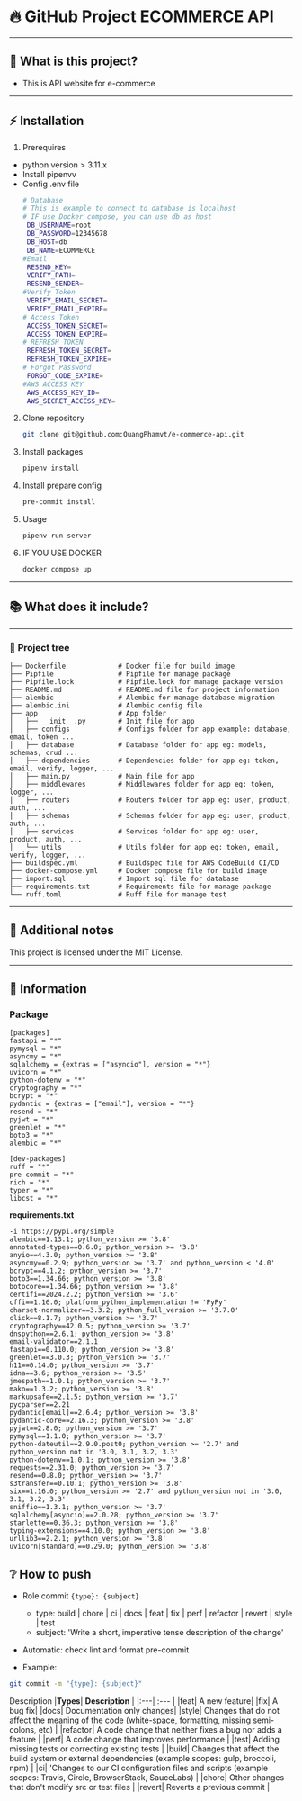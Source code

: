 
# 🔥 **GitHub Project ECOMMERCE API**

---

## 🤔 **What is this project?**

* This is API website for e-commerce

---

## ⚡ **Installation**

1. Prerequires
- python version > 3.11.x
- Install pipenvv
- Config .env file
   ```bash
   # Database
   # This is example to connect to database is localhost
   # IF use Docker compose, you can use db as host
    DB_USERNAME=root
    DB_PASSWORD=12345678
    DB_HOST=db
    DB_NAME=ECOMMERCE
   #Email
    RESEND_KEY=
    VERIFY_PATH=
    RESEND_SENDER=
   #Verify Token
    VERIFY_EMAIL_SECRET=
    VERIFY_EMAIL_EXPIRE=
   # Access Token
    ACCESS_TOKEN_SECRET=
    ACCESS_TOKEN_EXPIRE=
   # REFRESH TOKEN
    REFRESH_TOKEN_SECRET=
    REFRESH_TOKEN_EXPIRE=
   # Forgot Password
    FORGOT_CODE_EXPIRE=
   #AWS ACCESS KEY
    AWS_ACCESS_KEY_ID=
    AWS_SECRET_ACCESS_KEY=
   ```
2. Clone repository
   ```bash
   git clone git@github.com:QuangPhamvt/e-commerce-api.git
   ```
3. Install packages
   ```bash
   pipenv install
   ```
4. Install prepare config
   ```bash
   pre-commit install
   ```
6. Usage
   ```bash
   pipenv run server
   ```
7. IF YOU USE DOCKER
   ```bash
   docker compose up
   ```
---

## 📚 **What does it include?**


---

### 🌲 **Project tree**

```
├── Dockerfile             # Docker file for build image
├── Pipfile                # Pipfile for manage package
├── Pipfile.lock           # Pipfile.lock for manage package version
├── README.md              # README.md file for project information
├── alembic                # Alembic for manage database migration
├── alembic.ini            # Alembic config file
├── app                    # App folder
│   ├── __init__.py        # Init file for app
│   ├── configs            # Configs folder for app example: database, email, token ...
│   ├── database           # Database folder for app eg: models, schemas, crud ...
│   ├── dependencies       # Dependencies folder for app eg: token, email, verify, logger, ...
│   ├── main.py            # Main file for app
│   ├── middlewares        # Middlewares folder for app eg: token, logger, ...
│   ├── routers            # Routers folder for app eg: user, product, auth, ...
│   ├── schemas            # Schemas folder for app eg: user, product, auth, ...
│   ├── services           # Services folder for app eg: user, product, auth, ...
│   └── utils              # Utils folder for app eg: token, email, verify, logger, ...
├── buildspec.yml          # Buildspec file for AWS CodeBuild CI/CD
├── docker-compose.yml     # Docker compose file for build image
├── import.sql             # Import sql file for database
├── requirements.txt       # Requirements file for manage package
└── ruff.toml              # Ruff file for manage test
```

---

## 📝 **Additional notes**
This project is licensed under the MIT License.

---
## 📖 **Information**
### Package
```
[packages]
fastapi = "*"
pymysql = "*"
asyncmy = "*"
sqlalchemy = {extras = ["asyncio"], version = "*"}
uvicorn = "*"
python-dotenv = "*"
cryptography = "*"
bcrypt = "*"
pydantic = {extras = ["email"], version = "*"}
resend = "*"
pyjwt = "*"
greenlet = "*"
boto3 = "*"
alembic = "*"

[dev-packages]
ruff = "*"
pre-commit = "*"
rich = "*"
typer = "*"
libcst = "*"
```
**requirements.txt**
```
-i https://pypi.org/simple
alembic==1.13.1; python_version >= '3.8'
annotated-types==0.6.0; python_version >= '3.8'
anyio==4.3.0; python_version >= '3.8'
asyncmy==0.2.9; python_version >= '3.7' and python_version < '4.0'
bcrypt==4.1.2; python_version >= '3.7'
boto3==1.34.66; python_version >= '3.8'
botocore==1.34.66; python_version >= '3.8'
certifi==2024.2.2; python_version >= '3.6'
cffi==1.16.0; platform_python_implementation != 'PyPy'
charset-normalizer==3.3.2; python_full_version >= '3.7.0'
click==8.1.7; python_version >= '3.7'
cryptography==42.0.5; python_version >= '3.7'
dnspython==2.6.1; python_version >= '3.8'
email-validator==2.1.1
fastapi==0.110.0; python_version >= '3.8'
greenlet==3.0.3; python_version >= '3.7'
h11==0.14.0; python_version >= '3.7'
idna==3.6; python_version >= '3.5'
jmespath==1.0.1; python_version >= '3.7'
mako==1.3.2; python_version >= '3.8'
markupsafe==2.1.5; python_version >= '3.7'
pycparser==2.21
pydantic[email]==2.6.4; python_version >= '3.8'
pydantic-core==2.16.3; python_version >= '3.8'
pyjwt==2.8.0; python_version >= '3.7'
pymysql==1.1.0; python_version >= '3.7'
python-dateutil==2.9.0.post0; python_version >= '2.7' and python_version not in '3.0, 3.1, 3.2, 3.3'
python-dotenv==1.0.1; python_version >= '3.8'
requests==2.31.0; python_version >= '3.7'
resend==0.8.0; python_version >= '3.7'
s3transfer==0.10.1; python_version >= '3.8'
six==1.16.0; python_version >= '2.7' and python_version not in '3.0, 3.1, 3.2, 3.3'
sniffio==1.3.1; python_version >= '3.7'
sqlalchemy[asyncio]==2.0.28; python_version >= '3.7'
starlette==0.36.3; python_version >= '3.8'
typing-extensions==4.10.0; python_version >= '3.8'
urllib3==2.2.1; python_version >= '3.8'
uvicorn[standard]==0.29.0; python_version >= '3.8'
```


## ❔ **How to push**

- Role commit
  `{type}: {subject}`
  - type: build | chore | ci | docs | feat | fix | perf | refactor | revert | style | test
  - subject: 'Write a short, imperative tense description of the change'
- Automatic: check lint and format pre-commit

- Example:

```bash
git commit -m "{type}: {subject}"
```

Description
|**Types**| **Description** |
|:---| :--- |
|feat| A new feature|
|fix| A bug fix|
|docs| Documentation only changes|
|style| Changes that do not affect the meaning of the code (white-space, formatting, missing semi-colons, etc) |
|refactor| A code change that neither fixes a bug nor adds a feature |
|perf| A code change that improves performance |
|test| Adding missing tests or correcting existing tests |
|build| Changes that affect the build system or external dependencies (example scopes: gulp, broccoli, npm) |
|ci| 'Changes to our CI configuration files and scripts (example scopes: Travis, Circle, BrowserStack, SauceLabs) |
|chore| Other changes that don't modify src or test files |
|revert| Reverts a previous commit |
